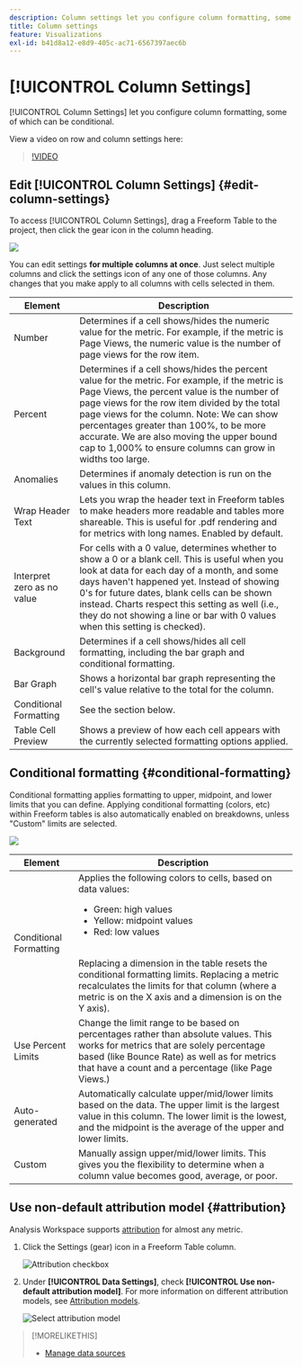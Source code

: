 ```yaml
---
description: Column settings let you configure column formatting, some of which can be conditional.
title: Column settings
feature: Visualizations
exl-id: b41d8a12-e8d9-405c-ac71-6567397aec6b
---
```

# [!UICONTROL Column Settings]

[!UICONTROL Column Settings] let you configure column formatting, some of which can be conditional.

View a video on row and column settings here:

>[!VIDEO](https://video.tv.adobe.com/v/40382/?quality=12)

## Edit [!UICONTROL Column Settings] {#edit-column-settings}

To access [!UICONTROL Column Settings], drag a Freeform Table to the project, then click the gear icon in the column heading.

![](assets/column_settings.png)

You can edit settings **for multiple columns at once**. Just select multiple columns and click the settings icon of any one of those columns. Any changes that you make apply to all columns with cells selected in them.

| Element | Description |
| --- | --- |
| Number | Determines if a cell shows/hides the numeric value for the metric. For example, if the metric is Page Views, the numeric value is the number of page views for the row item. |
| Percent | Determines if a cell shows/hides the percent value for the metric. For example, if the metric is Page Views, the percent value is the number of page views for the row item divided by the total page views for the column.  Note:  We can show percentages greater than 100%, to be more accurate. We are also moving the upper bound cap to 1,000% to ensure columns can grow in widths too large. |
| Anomalies | Determines if anomaly detection is run on the values in this column. |
| Wrap Header Text | Lets you wrap the header text in Freeform tables to make headers more readable and tables more shareable. This is useful for .pdf rendering and for metrics with long names. Enabled by default. |
| Interpret zero as no value | For cells with a 0 value, determines whether to show a 0 or a blank cell. This is useful when you look at data for each day of a month, and some days haven't happened yet.  Instead of showing 0's for future dates, blank cells can be shown instead. Charts respect this setting as well (i.e., they do not showing a line or bar with 0 values when this setting is checked). |
| Background | Determines if a cell shows/hides all cell formatting, including the bar graph and conditional formatting. |
| Bar Graph | Shows a horizontal bar graph representing the cell's value relative to the total for the column. |
| Conditional Formatting | See the section below. |
| Table Cell Preview | Shows a preview of how each cell appears with the currently selected formatting options applied. |

## Conditional formatting {#conditional-formatting}

Conditional formatting applies formatting to upper, midpoint, and lower limits that you can define. Applying conditional formatting (colors, etc) within Freeform tables is also automatically enabled on breakdowns, unless "Custom" limits are selected.

![](assets/conditional-formatting.png)

| Element | Description |
| --- | --- |
| Conditional Formatting | Applies the following colors to cells, based on data values: <ul><li>Green: high values</li><li>Yellow: midpoint values</li><li>Red: low values</li></ul> <br> Replacing a dimension in the table resets the conditional formatting limits. Replacing a metric recalculates the limits for that column (where a metric is on the X axis and a dimension is on the Y axis). |
| Use Percent Limits | Change the limit range to be based on percentages rather than absolute values. This works for metrics that are solely percentage based (like Bounce Rate) as well as for metrics that have a count and a percentage (like Page Views.) |
| Auto-generated | Automatically calculate upper/mid/lower limits based on the data. The upper limit is the largest value in this column. The lower limit is the lowest, and the midpoint is the average of the upper and lower limits. |
| Custom | Manually assign upper/mid/lower limits. This gives you the flexibility to determine when a column value becomes good, average, or poor. |

## Use non-default attribution model {#attribution}

Analysis Workspace supports [attribution](/help/analysis-workspace/attribution/overview.md) for almost any metric. 

1. Click the Settings (gear) icon in a Freeform Table column.

   ![Attribution checkbox](assets/attribution-checkbox.png)

1. Under **[!UICONTROL Data Settings]**, check **[!UICONTROL Use non-default attribution model]**. For more information on different attribution models, see [Attribution models](/help/analysis-workspace/attribution/models.md).

   ![Select attribution model](assets/attribution-select.png)

>[!MORELIKETHIS]
>
>* [Manage data sources](/help/analysis-workspace/visualizations/t-sync-visualization.md)
